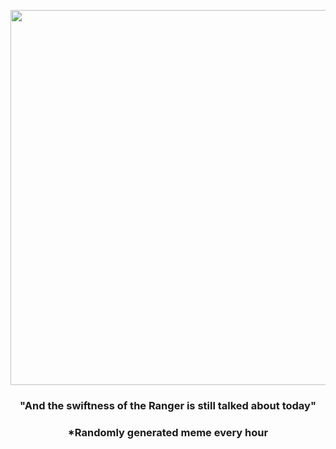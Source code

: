 <p align="center">
        <img src="https://i.redd.it/awbbjj5pedm91.jpg" width="600" height="600">
        </p>
        <h3 align="center">"And the swiftness of the Ranger is still talked about today"</h3>
        <h3 align="center">*Randomly generated meme every hour</h3>
    